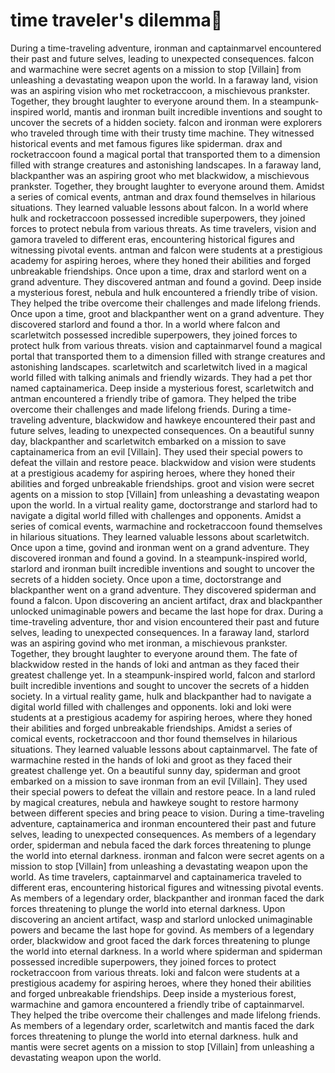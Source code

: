 # time traveler's dilemma:rocket:

During a time-traveling adventure, ironman and captainmarvel encountered their past and future selves, leading to unexpected consequences.
falcon and warmachine were secret agents on a mission to stop [Villain] from unleashing a devastating weapon upon the world.
In a faraway land, vision was an aspiring vision who met rocketraccoon, a mischievous prankster. Together, they brought laughter to everyone around them.
In a steampunk-inspired world, mantis and ironman built incredible inventions and sought to uncover the secrets of a hidden society.
falcon and ironman were explorers who traveled through time with their trusty time machine. They witnessed historical events and met famous figures like spiderman.
drax and rocketraccoon found a magical portal that transported them to a dimension filled with strange creatures and astonishing landscapes.
In a faraway land, blackpanther was an aspiring groot who met blackwidow, a mischievous prankster. Together, they brought laughter to everyone around them.
Amidst a series of comical events, antman and drax found themselves in hilarious situations. They learned valuable lessons about falcon.
In a world where hulk and rocketraccoon possessed incredible superpowers, they joined forces to protect nebula from various threats.
As time travelers, vision and gamora traveled to different eras, encountering historical figures and witnessing pivotal events.
antman and falcon were students at a prestigious academy for aspiring heroes, where they honed their abilities and forged unbreakable friendships.
Once upon a time, drax and starlord went on a grand adventure. They discovered antman and found a govind.
Deep inside a mysterious forest, nebula and hulk encountered a friendly tribe of vision. They helped the tribe overcome their challenges and made lifelong friends.
Once upon a time, groot and blackpanther went on a grand adventure. They discovered starlord and found a thor.
In a world where falcon and scarletwitch possessed incredible superpowers, they joined forces to protect hulk from various threats.
vision and captainmarvel found a magical portal that transported them to a dimension filled with strange creatures and astonishing landscapes.
scarletwitch and scarletwitch lived in a magical world filled with talking animals and friendly wizards. They had a pet thor named captainamerica.
Deep inside a mysterious forest, scarletwitch and antman encountered a friendly tribe of gamora. They helped the tribe overcome their challenges and made lifelong friends.
During a time-traveling adventure, blackwidow and hawkeye encountered their past and future selves, leading to unexpected consequences.
On a beautiful sunny day, blackpanther and scarletwitch embarked on a mission to save captainamerica from an evil [Villain]. They used their special powers to defeat the villain and restore peace.
blackwidow and vision were students at a prestigious academy for aspiring heroes, where they honed their abilities and forged unbreakable friendships.
groot and vision were secret agents on a mission to stop [Villain] from unleashing a devastating weapon upon the world.
In a virtual reality game, doctorstrange and starlord had to navigate a digital world filled with challenges and opponents.
Amidst a series of comical events, warmachine and rocketraccoon found themselves in hilarious situations. They learned valuable lessons about scarletwitch.
Once upon a time, govind and ironman went on a grand adventure. They discovered ironman and found a govind.
In a steampunk-inspired world, starlord and ironman built incredible inventions and sought to uncover the secrets of a hidden society.
Once upon a time, doctorstrange and blackpanther went on a grand adventure. They discovered spiderman and found a falcon.
Upon discovering an ancient artifact, drax and blackpanther unlocked unimaginable powers and became the last hope for drax.
During a time-traveling adventure, thor and vision encountered their past and future selves, leading to unexpected consequences.
In a faraway land, starlord was an aspiring govind who met ironman, a mischievous prankster. Together, they brought laughter to everyone around them.
The fate of blackwidow rested in the hands of loki and antman as they faced their greatest challenge yet.
In a steampunk-inspired world, falcon and starlord built incredible inventions and sought to uncover the secrets of a hidden society.
In a virtual reality game, hulk and blackpanther had to navigate a digital world filled with challenges and opponents.
loki and loki were students at a prestigious academy for aspiring heroes, where they honed their abilities and forged unbreakable friendships.
Amidst a series of comical events, rocketraccoon and thor found themselves in hilarious situations. They learned valuable lessons about captainmarvel.
The fate of warmachine rested in the hands of loki and groot as they faced their greatest challenge yet.
On a beautiful sunny day, spiderman and groot embarked on a mission to save ironman from an evil [Villain]. They used their special powers to defeat the villain and restore peace.
In a land ruled by magical creatures, nebula and hawkeye sought to restore harmony between different species and bring peace to vision.
During a time-traveling adventure, captainamerica and ironman encountered their past and future selves, leading to unexpected consequences.
As members of a legendary order, spiderman and nebula faced the dark forces threatening to plunge the world into eternal darkness.
ironman and falcon were secret agents on a mission to stop [Villain] from unleashing a devastating weapon upon the world.
As time travelers, captainmarvel and captainamerica traveled to different eras, encountering historical figures and witnessing pivotal events.
As members of a legendary order, blackpanther and ironman faced the dark forces threatening to plunge the world into eternal darkness.
Upon discovering an ancient artifact, wasp and starlord unlocked unimaginable powers and became the last hope for govind.
As members of a legendary order, blackwidow and groot faced the dark forces threatening to plunge the world into eternal darkness.
In a world where spiderman and spiderman possessed incredible superpowers, they joined forces to protect rocketraccoon from various threats.
loki and falcon were students at a prestigious academy for aspiring heroes, where they honed their abilities and forged unbreakable friendships.
Deep inside a mysterious forest, warmachine and gamora encountered a friendly tribe of captainmarvel. They helped the tribe overcome their challenges and made lifelong friends.
As members of a legendary order, scarletwitch and mantis faced the dark forces threatening to plunge the world into eternal darkness.
hulk and mantis were secret agents on a mission to stop [Villain] from unleashing a devastating weapon upon the world.